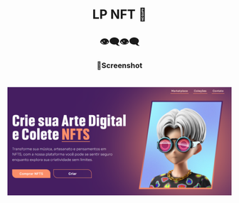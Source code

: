 <h1 align="center">LP NFT 🤑</h1>

<h2 align="center">👁‍🗨👁‍🗨</h2>
<h3 align="center">📸Screenshot</h3>
<p>
<h1 align="center"><img src="./img/NFT-SCRESHOOT.png"></h1>